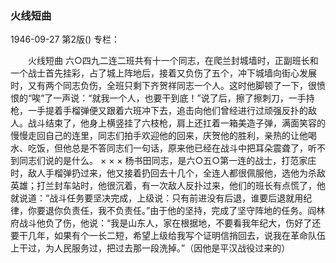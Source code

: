 ### 火线短曲

1946-09-27
第2版()
专栏：

　　火线短曲
    六○四九二连二班共有十一个同志，在爬兰封城墙时，正副班长和一个战士首先挂彩，占了城上阵地后，接着又负伤了五个，冲下城墙向街心发展时，又有两个同志负伤，全班只剩下齐贺祥同志一个人。这时他脚顿了一下，很愤恨的“唉”了一声说：“就我一个人，也要干到底！”说了后，擦了擦刺刀，一手持枪，一手提着手榴弹便又跟着六班冲下去，追击向他们曾经进行过顽强反扑的敌人。战斗结束了，他身上横竖挂了六枝枪，肩上还扛着一箱美造子弹，满面笑容的慢慢走回自己的连里，同志们拍手欢迎他的回来，庆贺他的胜利，亲热的让他喝水、吃饭，但他总是不答同志们一句话，原来他已经在战斗中把耳朵震聋了，听不到同志们说的是什么。
        ×                        ×                        ×
    杨书田同志，是六○五○第一连的战士，打范家庄时，敌人手榴弹扔过来，他又接着扔回去十几个，全连人都很佩服他，选他为杀敌英雄；打兰封车站时，他很沉着，有一次敌人反扑过来，他们的班长有点慌了，他就说道：“战斗任务要坚决完成，上级说：只有前进没有后退，谁要后退就用纪律，你要退你负责任，我不负责任。”由于他的坚持，完成了坚守阵地的任务。阎林府战斗他负了伤，他说：“我是山东人，家在根据地，不要看我年纪大，伤好了还要干几年，如果有个一长二短，希望上级给我写个证明信捎回去，说我在革命队伍上干过，为人民服务过，把过去那一段洗掉。”（因他是平汉战役过来的）
